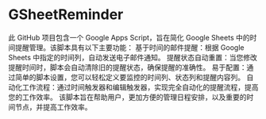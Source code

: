 # GSheetReminder
此 GitHub 项目包含一个 Google Apps Script，旨在简化 Google Sheets 中的时间提醒管理。该脚本具有以下主要功能： 基于时间的邮件提醒：根据 Google Sheets 中指定的时间列，自动发送电子邮件通知。 提醒状态自动重置：当您修改提醒时间时，脚本会自动清除旧的提醒状态，确保提醒的准确性。 易于配置：通过简单的脚本设置，您可以轻松定义要监控的时间列、状态列和提醒内容列。 自动化工作流程：通过时间触发器和编辑触发器，实现完全自动化的提醒流程，提高您的工作效率。 该脚本旨在帮助用户，更加方便的管理日程安排，以及重要的时间节点，并提高工作效率。
